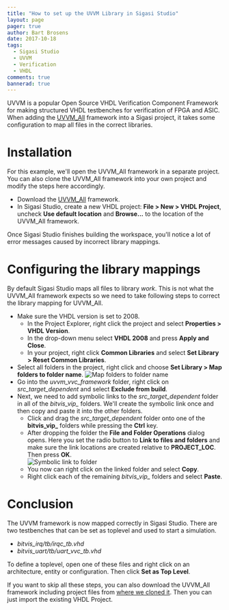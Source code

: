 ```yaml
---
title: "How to set up the UVVM Library in Sigasi Studio"
layout: page 
pager: true
author: Bart Brosens
date: 2017-10-18
tags: 
  - Sigasi Studio
  - UVVM
  - Verification
  - VHDL
comments: true
bannerad: true
---
```


UVVM is a popular Open Source VHDL Verification Component Framework for making structured VHDL testbenches for verification of FPGA and ASIC.
When adding the [UVVM_All][UVVM_All] framework into a Sigasi project, it takes some configuration to map all files in the correct libraries.

# Installation
For this example, we'll open the UVVM_All framework in a separate project. You can also clone the UVVM_All framework into your own project and modify the steps here accordingly.

* Download the [UVVM_All][UVVM_All] framework.
* In Sigasi Studio, create a new VHDL project: **File > New > VHDL Project**, uncheck **Use default location** and **Browse...** to the location of the UVVM_All framework.
 
Once Sigasi Studio finishes building the workspace, you'll notice a lot of error messages caused by incorrect library mappings.

# Configuring the library mappings
By default Sigasi Studio maps all files to library *work*. This is not what the UVVM_All framework expects so we need to take following steps to correct the library mapping for UVVM_All.

* Make sure the VHDL version is set to 2008.
    * In the Project Explorer, right click the project and select **Properties > VHDL Version**.
    * In the drop-down menu select **VHDL 2008** and press **Apply and Close**.
    * In your project, right click **Common Libraries** and select **Set Library > Reset Common Libraries**.
* Select all folders in the project, right click and choose **Set Library > Map folders to folder name**.
![Map folders to folder name](/img/tech/using-uvvm-with-sigasi/folder-names.png)
* Go into the *uvvm_vvc_framework* folder, right click on *src_target_dependent* and select **Exclude from build**.
* Next, we need to add symbolic links to the *src_target_dependent* folder in all of the *bitvis_vip_* folders. We'll create the symbolic link once and then copy and paste it into the other folders.
    * Click and drag the *src_target_dependent* folder onto one of the **bitvis_vip_** folders while pressing the **Ctrl** key.
    * After dropping the folder the **File and Folder Operations** dialog opens. Here you set the radio button to **Link to files and folders** and make sure the link locations are created relative to **PROJECT_LOC**. Then press **OK**.  
![Symbolic link to folder](/img/tech/using-uvvm-with-sigasi/symbolic-link.png)
    * You now can right click on the linked folder and select **Copy**.
    * Right click each of the remaining *bitvis_vip_* folders and select **Paste**.

# Conclusion
The UVVM framework is now mapped correctly in Sigasi Studio. There are two testbenches that can be set as toplevel and used to start a simulation.

* *bitvis_irq/tb/irqc_tb.vhd*
* *bitvis_uart/tb/uart_vvc_tb.vhd*

To define a toplevel, open one of these files and right click on an architecture, entity or configuration. Then click **Set as Top Level**.

If you want to skip all these steps, you can also download the UVVM_All framework including project files from [where we cloned it][UVVM_All_Sigasi]. Then you can just import the existing VHDL Project.

[UVVM_All]: https://github.com/UVVM/UVVM_All
[UVVM_All_Sigasi]: https://github.com/sigasi/UVVM_All

